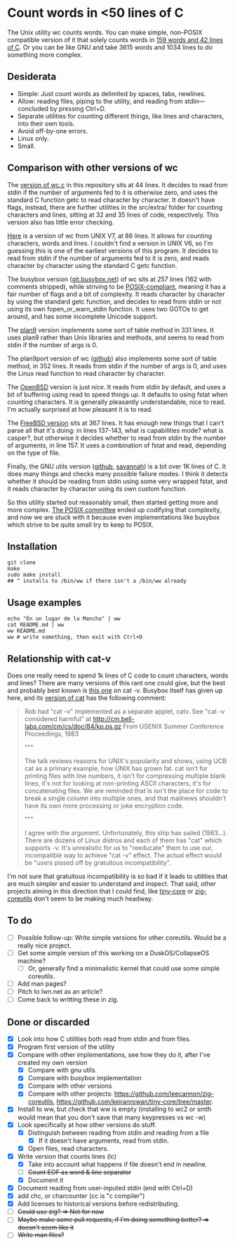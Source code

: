Count words in <50 lines of C
===

The Unix utility wc counts words. You can make simple, non-POSIX compatible version of it that solely counts words in [159 words and 42 lines of C](https://git.nunosempere.com/personal/wc/src/branch/master/src/wc.c). Or you can be like GNU and take 3615 words and 1034 lines to do something more complex.

## Desiderata

- Simple: Just count words as delimited by spaces, tabs, newlines.
- Allow: reading files, piping to the utility, and reading from stdin—concluded by pressing Ctrl+D.
- Separate utilities for counting different things, like lines and characters, into their own tools.
- Avoid off-by-one errors.
- Linux only.
- Small.

## Comparison with other versions of wc

The [version of wc.c](https://git.nunosempere.com/personal/wc/src/branch/master/src/wc.c) in this repository sits at 44 lines. It decides to read from stdin if the number of arguments fed to it is otherwise zero, and uses the standard C function getc to read character by character. It doesn't have flags, instead, there are further utilities in the src/extra/ folder for counting characters and lines, sitting at 32 and 35 lines of code, respectively. This version also has little error checking.

[Here](https://github.com/dspinellis/unix-history-repo/blob/Research-V7-Snapshot-Development/usr/src/cmd/wc.c) is a version of wc from UNIX V7, at 86 lines. It allows for counting characters, words and lines. I couldn't find a version in UNIX V6, so I'm guessing this is one of the earliest versions of this program. It decides to read from stdin if the number of arguments fed to it is zero, and reads character by character using the standard C getc function.

The busybox version ([git.busybox.net](https://git.busybox.net/busybox/tree/coreutils/wc.c)) of wc sits at 257 lines (162 with comments stripped), while striving to be [POSIX-compliant](https://pubs.opengroup.org/onlinepubs/9699919799/), meaning it has a fair number of flags and a bit of complexity. It reads character by character by using the standard getc function, and decides to read from stdin or not using its own fopen_or_warn_stdin function. It uses two GOTOs to get around, and has some incomplete Unicode support.

The [plan9](https://9p.io/sources/plan9/sys/src/cmd/wc.c) version implements some sort of table method in 331 lines. It uses plan9 rather than Unix libraries and methods, and seems to read from stdin if the number of args is 0.

The plan9port version of wc ([github](https://github.com/9fans/plan9port/blob/master/src/cmd/wc.c)) also implements some sort of table method, in 352 lines. It reads from stdin if the number of args is 0, and uses the Linux read function to read character by character.

The [OpenBSD](https://github.com/openbsd/src/blob/master/usr.bin/wc/wc.c) version is just *nice*. It reads from stdin by default, and uses a bit of buffering using read to speed things up. It defaults to using fstat when counting characters. It is generally pleasantly understandable, nice to read. I'm actually surprised at how pleasant it is to read.

The [FreeBSD version](https://cgit.freebsd.org/src/tree/usr.bin/wc/wc.c) sits at 367 lines. It has enough new things that I can't parse all that it's doing: in lines 137-143, what is capabilities mode? what is casper?, but otherwise it decides whether to read from stdin by the number of arguments, in line 157. It uses a combination of fstat and read, depending on the type of file.

Finally, the GNU utils version ([github](https://github.com/coreutils/coreutils/tree/master/src/wc.c), [savannah](http://git.savannah.gnu.org/gitweb/?p=coreutils.git;a=blob;f=src/wc.c;hb=HEAD)) is a bit over 1K lines of C. It does many things and checks many possible failure modes. I think it detects whether it should be reading from stdin using some very wrapped fstat, and it reads character by character using its own custom function.

So this utility started out reasonably small, then started getting more and more complex. [The POSIX committee](https://pubs.opengroup.org/onlinepubs/9699919799/) ended up codifying that complexity, and now we are stuck with it because even implementations like busybox which strive to be quite small try to keep to POSIX.

## Installation

```
git clone
make
sudo make install 
## ^ installs to /bin/ww if there isn't a /bin/ww already
```

## Usage examples

```
echo "En un lugar de la Mancha" | ww
cat README.md | ww
ww README.md 
ww # write something, then exit with Ctrl+D
```

## Relationship with cat-v

Does one really need to spend 1k lines of C code to count characters, words and lines? There are many versions of this rant one could give, but the best and probably best known is [this one](https://harmful.cat-v.org/cat-v/unix_prog_design.pdf) on cat -v. Busybox itself has given up here, and its [version of cat](https://git.busybox.net/busybox/tree/coreutils/cat.c) has the following comment:

> Rob had "cat -v" implemented as a separate applet, catv.
> See "cat -v considered harmful" at
> http://cm.bell-labs.com/cm/cs/doc/84/kp.ps.gz
> From USENIX Summer Conference Proceedings, 1983
> 
> &#34;&#34;&#34;
> 
> The talk reviews reasons for UNIX's popularity and shows, using UCB cat
> as a primary example, how UNIX has grown fat. cat isn't for printing
> files with line numbers, it isn't for compressing multiple blank lines,
> it's not for looking at non-printing ASCII characters, it's for
> concatenating files.
> We are reminded that ls isn't the place for code to break a single column
> into multiple ones, and that mailnews shouldn't have its own more
> processing or joke encryption code.
> 
> &#34;&#34;&#34;
> 
> I agree with the argument. Unfortunately, this ship has sailed (1983...).
> There are dozens of Linux distros and each of them has "cat" which supports -v.
> It's unrealistic for us to "reeducate" them to use our, incompatible way
> to achieve "cat -v" effect. The actual effect would be "users pissed off
> by gratuitous incompatibility".

I'm not sure that gratuitous incompatibility is so bad if it leads to utilities that are much simpler and easier to understand and inspect. That said, other projects aiming in this direction that I could find, like [tiny-core](https://github.com/keiranrowan/tiny-core/tree/master/src) or [zig-coreutils](https://github.com/leecannon/zig-coreutils) don't seem to be making much headway.

## To do

- [ ] Possible follow-up: Write simple versions for other coreutils. Would be a really nice project.
- [ ] Get some simple version of this working on a DuskOS/CollapseOS machine?
  - [ ] Or, generally find a minimalistic kernel that could use some simple coreutils.
- [ ] Add man pages?
- [ ] Pitch to lwn.net as an article?
- [ ] Come back to writting these in zig.

## Done or discarded

- [x] Look into how C utilities both read from stdin and from files.
- [x] Program first version of the utility
- [x] Compare with other implementations, see how they do it, after I've created my own version
  - [x] Compare with gnu utils.
  - [x] Compare with busybox implementation
  - [x] Compare with other versions
  - [x] Compare with other projects: <https://github.com/leecannon/zig-coreutils>, <https://github.com/keiranrowan/tiny-core/tree/master>.
- [x] Install to ww, but check that ww is empty (installing to wc2 or smth would mean that you don't save that many keypresses vs wc -w)
- [x] Look specifically at how other versions do stuff.
  - [x] Distinguish between reading from stdin and reading from a file
    - [x] If it doesn't have arguments, read from stdin. 
  - [x] Open files, read characters.
- [x] Write version that counts lines (lc)
  - [x] Take into account what happens if file doesn't end in newline.
  - [ ] ~~Count EOF as word & line separator~~
  - [x] Document it
- [x] Document reading from user-inputed stdin (end with Ctrl+D)
- [x] add chc, or charcounter (cc is "c compiler")
- [x] Add licenses to historical versions before redistributing.
- [ ] ~~Could use zig? => Not for now~~
- [ ] ~~Maybe make some pull requests, if I'm doing something better? => doesn't seem like it~~
- [ ] ~~Write man files?~~
